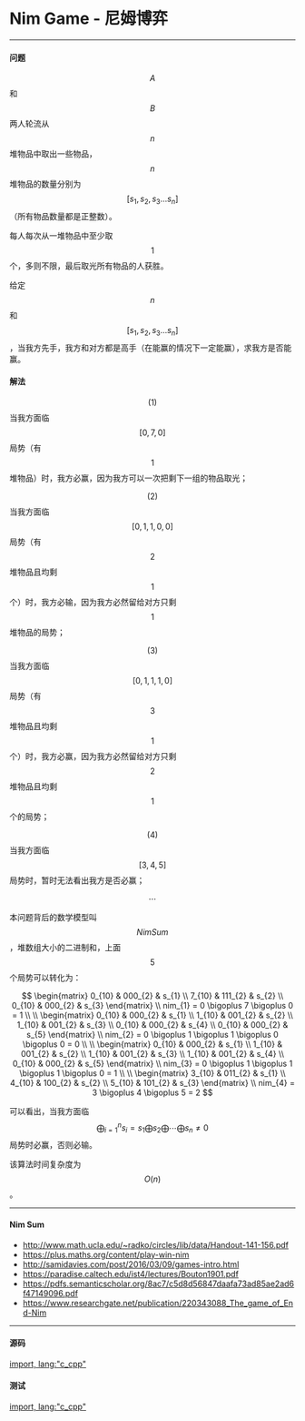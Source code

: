 <script type="text/javascript" src="https://cdnjs.cloudflare.com/ajax/libs/mathjax/2.7.1/MathJax.js?config=TeX-AMS-MML_HTMLorMML"/></script>
<script> gitbook.events.bind("page.change", function() { MathJax.Hub.Queue(["Typeset",MathJax.Hub]); } </script>

# Nim Game - 尼姆博弈

--------

#### 问题

$$ A $$和$$ B $$两人轮流从$$ n $$堆物品中取出一些物品，$$ n $$堆物品的数量分别为$$ [ s_{1}, s_{2}, s_{3} \dots s_{n} ] $$（所有物品数量都是正整数）。

每人每次从一堆物品中至少取$$ 1 $$个，多则不限，最后取光所有物品的人获胜。

给定$$ n $$和$$ [ s_{1}, s_{2}, s_{3} \dots s_{n} ] $$，当我方先手，我方和对方都是高手（在能赢的情况下一定能赢），求我方是否能赢。

#### 解法

$$ (1) $$ 当我方面临$$ [0, 7, 0] $$局势（有$$ 1 $$堆物品）时，我方必赢，因为我方可以一次把剩下一组的物品取光；

$$ (2) $$ 当我方面临$$ [0, 1, 1, 0, 0] $$局势（有$$ 2 $$堆物品且均剩$$ 1 $$个）时，我方必输，因为我方必然留给对方只剩$$ 1 $$堆物品的局势；

$$ (3) $$ 当我方面临$$ [0, 1, 1, 1, 0] $$局势（有$$ 3 $$堆物品且均剩$$ 1 $$个）时，我方必赢，因为我方必然留给对方只剩$$ 2 $$堆物品且均剩$$ 1 $$个的局势；

$$ (4) $$ 当我方面临$$ [3, 4, 5] $$局势时，暂时无法看出我方是否必赢；

$$
\cdots
$$

本问题背后的数学模型叫$$ Nim Sum $$，堆数组大小的二进制和，上面$$ 5 $$个局势可以转化为：

$$
\begin{matrix}
0_{10}  &   000_{2}     &   s_{1}   \\
7_{10}  &   111_{2}     &   s_{2}   \\
0_{10}  &   000_{2}     &   s_{3}
\end{matrix}    \\
nim_{1} = 0 \bigoplus 7 \bigoplus 0 = 1 \\
\\
\begin{matrix}
0_{10}  &   000_{2}     &   s_{1}   \\
1_{10}  &   001_{2}     &   s_{2}   \\
1_{10}  &   001_{2}     &   s_{3}   \\
0_{10}  &   000_{2}     &   s_{4}   \\
0_{10}  &   000_{2}     &   s_{5}
\end{matrix}    \\
nim_{2} = 0 \bigoplus 1 \bigoplus 1 \bigoplus 0 \bigoplus 0 = 0 \\
\\
\begin{matrix}
0_{10}  &   000_{2}     &   s_{1}   \\
1_{10}  &   001_{2}     &   s_{2}   \\
1_{10}  &   001_{2}     &   s_{3}   \\
1_{10}  &   001_{2}     &   s_{4}   \\
0_{10}  &   000_{2}     &   s_{5}
\end{matrix}    \\
nim_{3} = 0 \bigoplus 1 \bigoplus 1 \bigoplus 1 \bigoplus 0 = 1 \\
\\
\begin{matrix}
3_{10}  &   011_{2}     &   s_{1}   \\
4_{10}  &   100_{2}     &   s_{2}   \\
5_{10}  &   101_{2}     &   s_{3}
\end{matrix}    \\
nim_{4} = 3 \bigoplus 4 \bigoplus 5 = 2
$$

可以看出，当我方面临$$ \bigoplus_{i=1}^{n} s_{i} = s_{1} \bigoplus s_{2} \bigoplus \cdots \bigoplus s_{n} \ne 0 $$局势时必赢，否则必输。

该算法时间复杂度为$$ O(n) $$。

--------

#### Nim Sum

* http://www.math.ucla.edu/~radko/circles/lib/data/Handout-141-156.pdf
* https://plus.maths.org/content/play-win-nim
* http://samidavies.com/post/2016/03/09/games-intro.html
* https://paradise.caltech.edu/ist4/lectures/Bouton1901.pdf
* https://pdfs.semanticscholar.org/8ac7/c5d8d56847daafa73ad85ae2ad6f47149096.pdf
* https://www.researchgate.net/publication/220343088_The_game_of_End-Nim

--------

#### 源码

[import, lang:"c_cpp"](../../../src/GameTheory/NimGame.h)

#### 测试

[import, lang:"c_cpp"](../../../src/GameTheory/NimGame.cpp)
